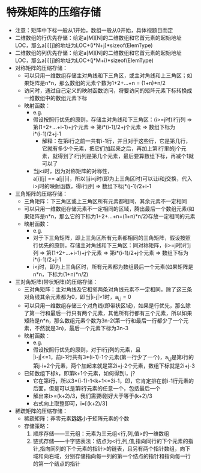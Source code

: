 # 特殊矩阵的压缩存储
- 注意：矩阵中下标一般从1开始，数组一般从0开始，具体视题目而定
- 二维数组的行优先存储：给定a[M][N]的二维数组和它首元素的起始地址LOC，那么a[i][j]的地址为LOC+(i*N+j)*sizeof(ElemType)
- 二维数组的列优先存储：给定a[M][N]的二维数组和它首元素的起始地址LOC，那么a[i][j]的地址为LOC+(j*M+i)*sizeof(ElemType)
- 对称矩阵的压缩存储：
  - 可以只用一维数组存储主对角线和下三角区，或主对角线和上三角区；如果矩阵是n*n，那么数组的元素个数为1+2+...+n = (1+n)*n/2
  - 访问时，通过自己定义的映射函数访问，将要访问的矩阵元素下标转换成一维数组中的数组元素下标
  - 映射函数：
    - e.g.
    - 假设按照行优先的原则，存储主对角线和下三角区：(i>=j时)i行j列 => 第(1+2+...+i-1)+j个元素 => 第i*(i-1)/2+j个元素 => 数组下标为  
    i*(i-1)/2+j-1
      - 解释：在第i行之前一共有i-1行，并且对于这些行，它是第几行，它就有多少个元素，把它们加起来之后，再加上第i行里的j个元素，就得到了i行j列是第几个元素，最后要算数组下标，再减个1就可以了
    - 当j<i时，因为对称矩阵的对称性，  
    a[i][j] == a[j][i]，所以当i<j时(即为上三角区时)可以让i和j交换，代入i>j时的映射函数，得i行j列 => 数组下标j*(j-1)/2+i-1
- 三角矩阵的压缩存储：
  - 三角矩阵：下三角区或上三角区所有元素都相同，其余元素不一定相同
  - 可以只用一维数组存储元素不一定相同的区域，腾出最后一个数组元素(如果矩阵是n*n，那么它的下标为1+2+...+n=(1+n)*n/2)存放一定相同的元素
  - 映射函数：
    - e.g.
    - 对于下三角矩阵，即上三角区所有元素都相同的三角矩阵，假设按照行优先的原则，存储主对角线和下三角区：同对称矩阵，(i>=j时)i行j列 => 第(1+2+...+i-1)+j个元素 => 第i*(i-1)/2+j个元素 => 数组下标为  
      i*(i-1)/2+j-1
    - i<j时，即为上三角区时，所有元素都为数组最后一个元素(如果矩阵是n*n，下标为(1+n)*n/2)
- 三对角矩阵(带状矩阵)的压缩存储：
  - 三对角矩阵：主对角线及它相邻两条对角线元素不一定相同，除了这三条对角线其余元素都为0，即当|i-j|>1时，a<sub>i,j</sub> = 0
  - 可以只用一维数组存储三个对角线(即带状区域)，如果是行优先，那么除了第一行和最后一行只有两个元素，其他所有行都有三个元素，所以如果矩阵是n*n，那么数组元素个数为3n-2(第一行和最后一行都少了一个元素，不然就是3n)，最后一个元素下标为3n-3
  - 映射函数：
    - e.g.
    - 假设按照行优先的原则，对于i行j列的元素，且  
    |i-j|<=1，前i-1行共有3*(i-1)-1个元素(第一行少了一个)，a<sub>i,j</sub>是第i行的第j-i+2个元素，两个加起来就是第2i+j-2个元素，数组下标就是2i+j-3
  - 已知数组下标k，即第k+1个元素，如何得到i，j?
    - 它在第i行，所以3*(i-1)-1<k+1<=3i-1，即，它肯定排在前i-1行元素的后面，但是可以是第i行元素的任意一个，包括最后一个
    - 解出来i>=(k+2)/3，我们需要i刚好大于等于(k+2)/3
    - 右式向上取整即可，i=⌈(k+2)/3⌉
- 稀疏矩阵的压缩存储：
  - 稀疏矩阵：非零元素<b>远远</b>小于矩阵元素的个数
  - 存储策略：
    1. 顺序存储——三元组：元素为三元组<行,列,值>的一维数组
    2. 链式存储——十字链表法：结点为<行,列,值,指向同行的下个元素的指针,指向同列的下个元素的指针>的链表，且另有两个指针数组，向下域和向右域，分别存储指向每一列的第一个结点的指针和指向每一行的第一个结点的指针

